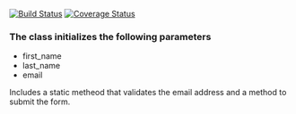 [![Build Status](https://travis-ci.org/smugisa/Python-Class.svg?branch=test)](https://travis-ci.org/smugisa/Python-Class)
[![Coverage Status](https://coveralls.io/repos/github/smugisa/Python-Class/badge.svg?branch=master)](https://coveralls.io/github/smugisa/Python-Class?branch=master)
<h3>The class initializes the following parameters</h3>

<ul>
  <li>first_name</li>
  <li>last_name</li>
  <li>email</li>
</ul>

Includes a static metheod that validates the email address and a method to submit the form.


